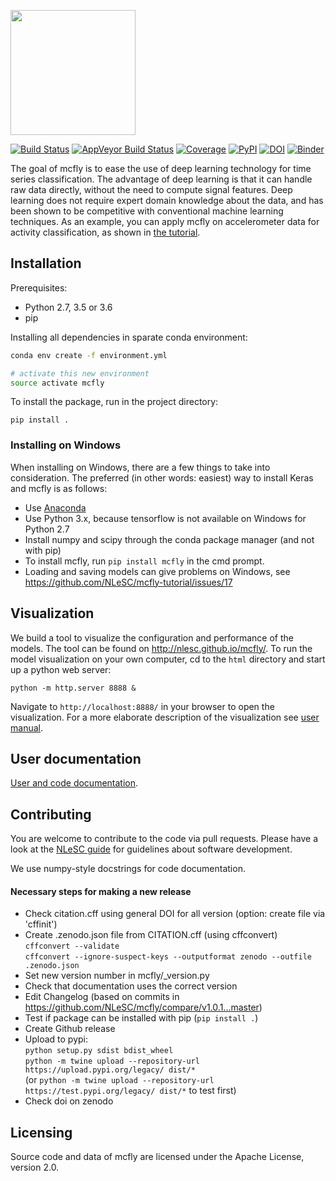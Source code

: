 <p align="left">
  <img src="https://raw.githubusercontent.com/NLeSC/mcfly/master/mcflylogo.png" width="200"/>
</p>

[![Build Status](https://travis-ci.org/NLeSC/mcfly.svg?branch=master)](https://travis-ci.org/NLeSC/mcfly)
[![AppVeyor Build Status](https://ci.appveyor.com/api/projects/status/lv8hih1hvxbuu5f7/branch/master?svg=true)](https://ci.appveyor.com/project/NLeSC/mcfly/)
[![Coverage](https://scrutinizer-ci.com/g/NLeSC/mcfly/badges/coverage.png?b=master)](https://scrutinizer-ci.com/g/NLeSC/mcfly/statistics/)
[![PyPI](https://img.shields.io/pypi/v/mcfly.svg)](https://pypi.python.org/pypi/mcfly/)
[![DOI](https://zenodo.org/badge/DOI/10.5281/zenodo.596127.svg)](https://doi.org/10.5281/zenodo.596127)
[![Binder](http://mybinder.org/badge.svg)](http://mybinder.org:/repo/nlesc/mcfly)
<!-- The first 12 lines are skipped while generating 'long description' (see setup.py)) -->

The goal of mcfly is to ease the use of deep learning technology for time series classification. The advantage of deep learning is that it can handle raw data directly, without the need to compute signal features. Deep learning does not require  expert domain knowledge about the data, and has been shown to be competitive with conventional machine learning techniques. As an example, you can apply mcfly on accelerometer data for activity classification, as shown in [the tutorial](https://github.com/NLeSC/mcfly-tutorial).

## Installation
Prerequisites:
- Python 2.7, 3.5 or 3.6
- pip

Installing all dependencies in sparate conda environment:
```sh
conda env create -f environment.yml

# activate this new environment
source activate mcfly
```

To install the package, run in the project directory:

`pip install .`

### Installing on Windows
When installing on Windows, there are a few things to take into consideration. The preferred (in other words: easiest) way to install Keras and mcfly is as follows:
* Use [Anaconda](https://www.continuum.io/downloads)
* Use Python 3.x, because tensorflow is not available on Windows for Python 2.7
* Install numpy and scipy through the conda package manager (and not with pip)
* To install mcfly, run `pip install mcfly` in the cmd prompt.
* Loading and saving models can give problems on Windows, see https://github.com/NLeSC/mcfly-tutorial/issues/17

## Visualization
We build a tool to visualize the configuration and performance of the models. The tool can be found on http://nlesc.github.io/mcfly/. To run the  model visualization on your own computer, cd to the `html` directory and start up a python web server:

`python -m http.server 8888 &`

Navigate to `http://localhost:8888/` in your browser to open the visualization. For a more elaborate description of the visualization see [user manual](https://mcfly.readthedocs.io/en/latest/user_manual.html).


## User documentation
[User and code documentation](https://mcfly.readthedocs.io).

## Contributing
You are welcome to contribute to the code via pull requests. Please have a look at the [NLeSC guide](https://nlesc.gitbooks.io/guide/content/software/software_overview.html) for guidelines about software development.

We use numpy-style docstrings for code documentation.

#### Necessary steps for making a new release
* Check citation.cff using general DOI for all version (option: create file via 'cffinit')
* Create .zenodo.json file from CITATION.cff (using cffconvert)  
```cffconvert --validate```  
```cffconvert --ignore-suspect-keys --outputformat zenodo --outfile .zenodo.json```
* Set new version number in mcfly/_version.py
* Check that documentation uses the correct version
* Edit Changelog (based on commits in https://github.com/NLeSC/mcfly/compare/v1.0.1...master)
* Test if package can be installed with pip (`pip install .`)
* Create Github release
* Upload to pypi:  
```python setup.py sdist bdist_wheel```  
```python -m twine upload --repository-url https://upload.pypi.org/legacy/ dist/*```  
(or ```python -m twine upload --repository-url https://test.pypi.org/legacy/ dist/*``` to test first)
* Check doi on zenodo

## Licensing
Source code and data of mcfly are licensed under the Apache License, version 2.0.
